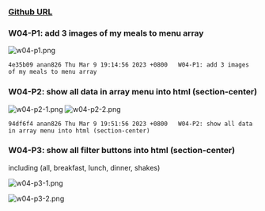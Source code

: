 ### [Github URL](https://github.com/anan826/1112-1N-js-demo-211410658.git)

### W04-P1: add 3 images of my meals to menu array

![w04-p1.png](https://slyliryvslfzxeqslixp.supabase.co/storage/v1/object/public/demo-58/md_1N_img/w04-p1.png)

```
4e35b09 anan826 Thu Mar 9 19:14:56 2023 +0800   W04-P1: add 3 images of my meals to menu array
```

### W04-P2: show all data in array menu into html (section-center)

![w04-p2-1.png](https://slyliryvslfzxeqslixp.supabase.co/storage/v1/object/public/demo-58/md_1N_img/w04-p2-1.png)
![w04-p2-2.png](https://slyliryvslfzxeqslixp.supabase.co/storage/v1/object/public/demo-58/md_1N_img/w04-p2-2.png)

```
94df6f4 anan826 Thu Mar 9 19:51:56 2023 +0800   W04-P2: show all data in array menu into html (section-center)
```

### W04-P3: show all filter buttons into html (section-center)

including (all, breakfast, lunch, dinner, shakes)

![w04-p3-1.png](https://slyliryvslfzxeqslixp.supabase.co/storage/v1/object/public/demo-58/md_1N_img/w04-p3-1.png)

![w04-p3-2.png](https://slyliryvslfzxeqslixp.supabase.co/storage/v1/object/public/demo-58/md_1N_img/w04-p3-2.png)
